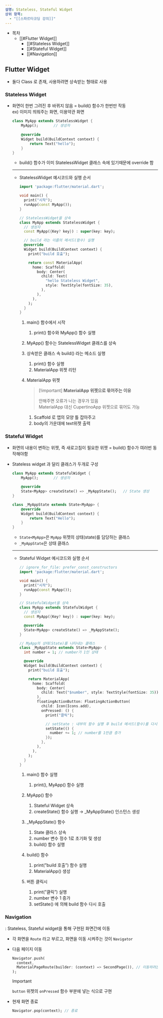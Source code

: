 ```yaml
---
설명: Stateless, Stateful Widget
상위 항목:
  - "[[스파르타코딩 강의]]"
---
```

- 목차
    - [[#Flutter Widget]]
        - [[#Stateless Widget]]
        - [[#Stateful Widget]]
        - [[#Navigation]]

## Flutter Widget

- 둘다 Class 로 존재, 사용하려면 상속받는 형태로 사용

### Stateless Widget

- 화면이 한번 그려진 후 바뀌지 않음 = build() 함수가 한번만 작동  
    ex) 이미지 띄워주는 화면, 이용약관 화면  
    
    ```Dart
    class MyApp extends StatelessWidget {
    	MyApp();       // 생성자
    	
    	@override
    	Widget build(BuildContext context) {
    		return Text("hello");
    	}
    }
    ```
    
    - build() 함수가 이미 StatelessWidget 클래스 속에 있기때문에 override 함
    
    ---
    
    - StatelessWidget 예시코드와 실행 순서
        
        ```Dart
        import 'package:flutter/material.dart';
        
        void main() {
          print("시작");
          runApp(const MyApp());
        }
        
        // StatelessWidget을 상속
        class MyApp extends StatelessWidget {
          // 생성자
          const MyApp({Key? key}) : super(key: key);
        
          // build 라는 이름의 메서드(함수) 실행
          @override
          Widget build(BuildContext context) {
            print("build 호출");
        
            return const MaterialApp(
              home: Scaffold(
                body: Center(
                  child: Text(
                    "hello Stateless Widget",
                    style: TextStyle(fontSize: 35),
                  ),
                ),
              ),
            );
          }
        }
        ```
        
        1. main() 함수에서 시작
            1. print() 함수와 MyApp() 함수 실행
        2. MyApp() 함수는 StatelessWidget 클래스를 상속
        3. 상속받은 클래스 속 build() 라는 메소드 실행
            1. print() 함수 실행
            2. MaterialApp 위젯 리턴
        4. MaterialApp 위젯
            
            > [!important] **MaterialApp 위젯으로 묶어주는 이유**
            > 
            >   
            > 안해주면 오류가 나는 경우가 있음  
            > MaterialApp 대신 CupertinoApp 위젯으로 묶어도 가능  
            
            1. Scaffold 로 앱의 모양 틀 잡아주고
            2. body의 가운데에 text위젯 출력

  

### Stateful Widget

- 화면의 내용이 변하는 위젯, 즉 새로고침이 필요한 위젯 = build() 함수가 여러번 동작해야함
- Stateless widget 과 달리 클래스가 두개로 구성
    
    ```Dart
    class MyApp extends StatefulWidget {
    	MyApp();       // 생성자
    	
    	@override
    	State<MyApp> createState() => _MyAppState();   // State 생성
    }
    
    class _MyAppState extends State<MyApp> {
    	@override
    	Widget build(BuildContext context) {
    		return Text("Hello");
    	}
    }
    ```
    
    - `State<MyApp>`은 `MyApp` 위젯의 상태(state)를 담당하는 클래스
    - `_MyAppState`은 상태 클래스
    
    ---
    
    - Stateful Widget 예시코드와 실행 순서
        
        ```Dart
        // ignore_for_file: prefer_const_constructors
        import 'package:flutter/material.dart';
        
        void main() {
          print("시작");
          runApp(const MyApp());
        }
        
        // StatefulWidget을 상속
        class MyApp extends StatefulWidget {
          // 생성자
          const MyApp({Key? key}) : super(key: key);
        
          @override
          State<MyApp> createState() => _MyAppState();
        }
        
        // MyApp의 상태(State)를 나타내는 클래스
        class _MyAppState extends State<MyApp> {
          int number = 1; // number가 1인 상태
        
          @override
          Widget build(BuildContext context) {
            print("build 호출");
        
            return MaterialApp(
              home: Scaffold(
                body: Center(
                  child: Text("$number", style: TextStyle(fontSize: 35)), // $:변수를 문자열에 넣는 방법 (template literal)
                ),
                floatingActionButton: FloatingActionButton(
                  child: Icon(Icons.add),
                  onPressed: () {
                    print("클릭");
        
                    // setState : 내부의 함수 실행 후 build 메서드(함수)를 다시 호출해서 화면 갱신
                    setState(() {
                      number += 1; // number를 1만큼 증가
                    });
                  },
                ),
              ),
            );
          }
        }
        ```
        
        1. main() 함수 실행
            1. print(), MyApp() 함수 실행
        2. MyApp() 함수
            1. Stateful Widget 상속
            2. createState() 함수 실행 → _MyAppState() 인스턴스 생성
        3. _MyAppState() 함수
            1. State<MyApp> 클라스 상속
            2. number 변수 정수 1로 초기화 및 생성
            3. build() 함수 실행
        4. build() 함수
            1. print(”build 호출”) 함수 실행
            2. MaterialApp() 생성
        5. 버튼 클릭시
            
            1. print(”클릭”) 실행
            2. number 변수 1 증가
            3. setState() 에 의해 build 함수 다시 호출
            
              
            

  

### Navigation

: Stateless, Stateful widget을 통해 구현된 화면간에 이동

- 각 화면을 `Route` 라고 부르고, 화면을 이동 시켜주는 것이 `Navigator`

  

- 다음 페이지 이동
    
    ```Dart
    Navigator.push(
      context,
      MaterialPageRoute(builder: (context) => SecondPage()), // 이동하려는 페이지
    );
    ```
    
    > [!important]
    > 
    > `button` 위젯의 `onPressed` 함수 부분에 넣는 식으로 구현
    
- 현재 화면 종료
    
    ```Dart
    Navigator.pop(context); // 종료
    ```